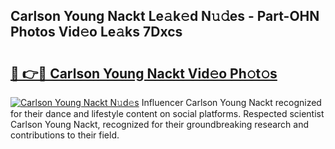 ## Carlson Young Nackt Le𝚊k𝚎d N𝚞𝚍es - Part-OHN Photos Vid𝚎o Le𝚊ks 7Dxcs

# <h2><a href="http://fb00dc.evod.top/?m=Carlson+Young+Nackt">🔗 👉🔴 Carlson Young Nackt Vid𝚎o Ph𝚘t𝚘s</a></h2>

[![Carlson Young Nackt N𝚞d𝚎s](https://i.imgur.com/8V9OHl7.gif)](http://fb00dc.evod.top/?m=Carlson+Young+Nackt)
Influencer Carlson Young Nackt recognized for their dance and lifestyle content on social platforms. Respected scientist Carlson Young Nackt, recognized for their groundbreaking research and contributions to their field. 
